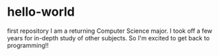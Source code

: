 # hello-world
first repository
I am a returning Computer Science major. I took off a few years for in-depth study of other subjects. So I'm excited to get back to programming!!
